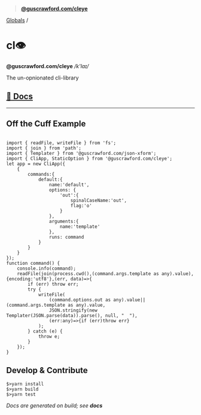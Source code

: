 > **[@guscrawford.com/cleye](README.md)**

[Globals](globals.md) /

# cl👁

**@guscrawford.com/cleye** */k'laɪ/*

The un-opnionated cli-library

## [📃 Docs](./docs/md/README.md)

----

## Off the Cuff Example

```

import { readFile, writeFile } from 'fs';
import { join } from 'path';
import { Templater } from '@guscrawford.com/json-xform';
import { CliApp, StaticOption } from '@guscrawford.com/cleye';
let app = new CliApp({
    {
        commands:{
            default:{
                name:'default',
                options: {
                    'out':{
                        spinalCaseName:'out',
                        flag:'o'
                    }
                },
                arguments:{
                    name:'template'
                },
                runs: command
            }
        }
    }
});
function command() {
    console.info(command);
    readFile(join(process.cwd(),(command.args.template as any).value),{encoding:'utf8'},(err, data)=>{
        if (err) throw err;
        try {
            writeFile(
                (command.options.out as any).value||(command.args.template as any).value, 
                JSON.stringify(new Templater(JSON.parse(data)).parse(), null, "  "),
                (err:any)=>{if (err)throw err}
            );
        } catch (e) {
            throw e;
        }
    });
}
```
## Develop & Contribute

```
$>yarn install
$>yarn build
$>yarn test
```

*Docs are generated on build; see **docs***
